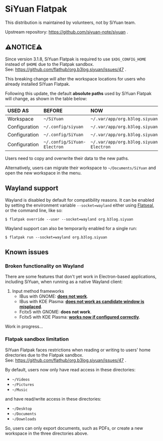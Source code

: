 # SiYuan Flatpak

This distribution is maintained by volunteers, not by SiYuan team.

Upstream repository: https://github.com/siyuan-note/siyuan .

## ⚠️NOTICE⚠️ ##

Since version 3.1.8, SiYuan Flatpak is required to use `$XDG_CONFIG_HOME` instead of `$HOME` due to the Flatpak sandbox.  
See: https://github.com/flathub/org.b3log.siyuan/issues/47 .

This breaking change will alter the workspace locations for users who already installed SiYuan Flatpak.

Following this update, the default **absolute paths** used by SiYuan Flatpak will change, as shown in the table below:

|USED AS|BEFORE|NOW|
|:-------|:-------------------------|:---------------------------------------------------|
|Workspace|`~/SiYuan`|`~/.var/app/org.b3log.siyuan/SiYuan`|
|Configuration|`~/.config/siyuan`|`~/.var/app/org.b3log.siyuan/.config/siyuan`|
|Configuration|`~/.config/SiYuan`|`~/.var/app/org.b3log.siyuan/.config/SiYuan`|
|Configuration|`~/.config/SiYuan-Electron`|`~/.var/app/org.b3log.siyuan/.config/SiYuan-Electron`|

Users need to copy and overwrite their data to the new paths.

Alternatively, users can migrate their workspace to `~/Documents/SiYuan` and open the new workspace in the menu.

## Wayland support

Wayland is disabled by default for compatibility reasons. It can be enabled by setting the environment variable `--socket=wayland` either using [Flatseal](https://flathub.org/apps/com.github.tchx84.Flatseal), or the command line, like so:

```
$ flatpak override --user --socket=wayland org.b3log.siyuan
```

Wayland support can also be temporarily enabled for a single run:

```
$ flatpak run --socket=wayland org.b3log.siyuan
```

## Known issues

### Broken functionality on Wayland

There are some features that don't yet work in Electron-based applications, including SiYuan, when running as a native Wayland client:

1. Input method frameworks
    * IBus with GNOME: **[does not work](https://github.com/flathub/md.obsidian.Obsidian/issues/317)**.
    * IBus with KDE Plasma: **[does not work as candidate window is misplaced](https://discuss.kde.org/t/ibus-candidate-window-is-misplaced-for-some-apps/3579)**.
    * Fcitx5 with GNOME: **does not work**.
    * Fcitx5 with KDE Plasma: **[works now if configured correctly](https://fcitx-im.org/wiki/Using_Fcitx_5_on_Wayland#KDE%20Plasma)**.

Work in progress…

### Flatpak sandbox limitation

SiYuan Flatpak faces restrictions when reading or writing to users' home directories due to the Flatpak sandbox.  
See: https://github.com/flathub/org.b3log.siyuan/issues/47 .

By default, users now only have read access in these directories:
- `~/Videos`
- `~/Pictures`
- `~/Music`

and have read/write access in these directories:
- `~/Desktop`
- `~/Documents`
- `~/Downloads`

So, users can only export documents, such as PDFs, or create a new workspace in the three directories above.
